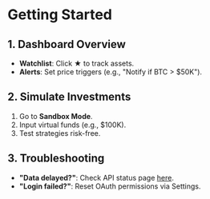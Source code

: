 # Getting Started  
## 1. Dashboard Overview  
- **Watchlist**: Click ★ to track assets.  
- **Alerts**: Set price triggers (e.g., "Notify if BTC > $50K").  

## 2. Simulate Investments  
1. Go to **Sandbox Mode**.  
2. Input virtual funds (e.g., $100K).  
3. Test strategies risk-free.  

## 3. Troubleshooting  
- **"Data delayed?"**: Check API status page [here](#).  
- **"Login failed?"**: Reset OAuth permissions via Settings. 
 
